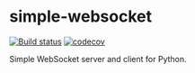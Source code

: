 simple-websocket
================

[![Build status](https://github.com/miguelgrinberg/simple-websocket/workflows/build/badge.svg)](https://github.com/miguelgrinberg/simple-websocket/actions) [![codecov](https://codecov.io/gh/miguelgrinberg/simple-websocket/branch/master/graph/badge.svg)](https://codecov.io/gh/miguelgrinberg/simple-websocket)

Simple WebSocket server and client for Python.
